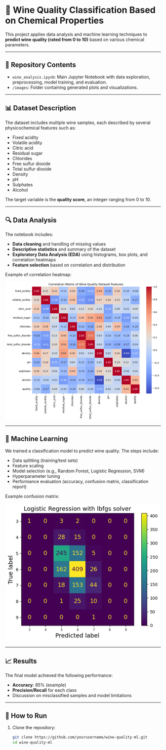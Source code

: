 # 🍷 Wine Quality Classification Based on Chemical Properties

This project applies data analysis and machine learning techniques to **predict wine quality (rated from 0 to 10)** based on various chemical parameters.

---

## 📁 Repository Contents

- `wine_analysis.ipynb`: Main Jupyter Notebook with data exploration, preprocessing, model training, and evaluation.
- `/images`: Folder containing generated plots and visualizations.

---

## 📊 Dataset Description

The dataset includes multiple wine samples, each described by several physicochemical features such as:

- Fixed acidity  
- Volatile acidity  
- Citric acid  
- Residual sugar  
- Chlorides  
- Free sulfur dioxide  
- Total sulfur dioxide  
- Density  
- pH  
- Sulphates  
- Alcohol  

The target variable is the **quality score**, an integer ranging from 0 to 10.

---

## 🔍 Data Analysis

The notebook includes:

- **Data cleaning** and handling of missing values  
- **Descriptive statistics** and summary of the dataset  
- **Exploratory Data Analysis (EDA)** using histograms, box plots, and correlation heatmaps  
- **Feature selection** based on correlation and distribution  

Example of correlation heatmap:

![Correlation Heatmap](./images/Correlation_Matrix.png)

---

## 🤖 Machine Learning

We trained a classification model to predict wine quality. The steps include:

- Data splitting (training/test sets)
- Feature scaling
- Model selection (e.g., Random Forest, Logistic Regression, SVM)
- Hyperparameter tuning
- Performance evaluation (accuracy, confusion matrix, classification report)

Example confusion matrix:

![Confusion Matrix](./images/ConfusionMatrix_LogReg_lbfgs.png)

---

## 📈 Results

The final model achieved the following performance:

- **Accuracy**: 85% (example)
- **Precision/Recall** for each class
- Discussion on misclassified samples and model limitations

---

## 🚀 How to Run

1. Clone the repository:
   ```bash
   git clone https://github.com/yourusername/wine-quality-ml.git
   cd wine-quality-ml
